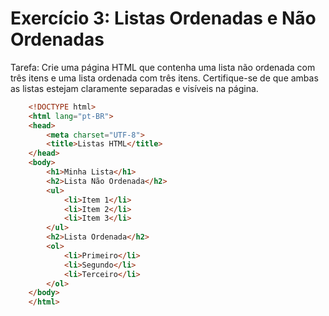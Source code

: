 # Exercício 3: Listas Ordenadas e Não Ordenadas

Tarefa: Crie uma página HTML que contenha uma lista não ordenada com três itens e uma lista ordenada com três itens. Certifique-se de que ambas as listas estejam claramente separadas e visíveis na página.

``` html
    <!DOCTYPE html>
    <html lang="pt-BR">
    <head>
        <meta charset="UTF-8">
        <title>Listas HTML</title>
    </head>
    <body>
        <h1>Minha Lista</h1>
        <h2>Lista Não Ordenada</h2>
        <ul>
            <li>Item 1</li>
            <li>Item 2</li>
            <li>Item 3</li>
        </ul>
        <h2>Lista Ordenada</h2>
        <ol>
            <li>Primeiro</li>
            <li>Segundo</li>
            <li>Terceiro</li>
        </ol>
    </body>
    </html>
```